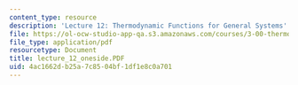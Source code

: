 ```yaml
---
content_type: resource
description: 'Lecture 12: Thermodynamic Functions for General Systems'
file: https://ol-ocw-studio-app-qa.s3.amazonaws.com/courses/3-00-thermodynamics-of-materials-fall-2002/4ac1662db25a7c8504bf1df1e8c0a701_lecture_12_oneside.PDF
file_type: application/pdf
resourcetype: Document
title: lecture_12_oneside.PDF
uid: 4ac1662d-b25a-7c85-04bf-1df1e8c0a701
---
```

